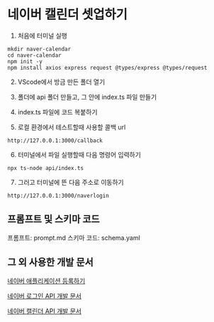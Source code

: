 # 네이버 캘린더 셋업하기

1. 처음에 터미널 실행

```
mkdir naver-calendar
cd naver-calendar
npm init -y
npm install axios express request @types/express @types/request
```

2. VScode에서 방금 만든 폴더 열기
3. 폴더에 api 폴더 만들고, 그 안에 index.ts 파일 만들기

4. index.ts 파일에 코드 복붙하기

5. 로컬 환경에서 테스트할때 사용할 콜백 url

```
http://127.0.0.1:3000/callback
```

6. 터미널에서 파일 실행할때 다음 명령어 입력하기

```
npx ts-node api/index.ts
```

7. 그러고 터미널에 뜬 다음 주소로 이동하기

```
http://127.0.0.1:3000/naverlogin
```

## 프롬프트 및 스키마 코드

프롬프트: prompt.md
스키마 코드: schema.yaml

## 그 외 사용한 개발 문서

[네이버 애플리케이션 등록하기](https://developers.naver.com/apps/#/register)

[네이버 로그인 API 개발 문서](https://developers.naver.com/docs/login/api/api.md)

[네이버 캘린더 API 개발 문서](https://developers.naver.com/docs/login/calendar-api/calendar-api.md)
